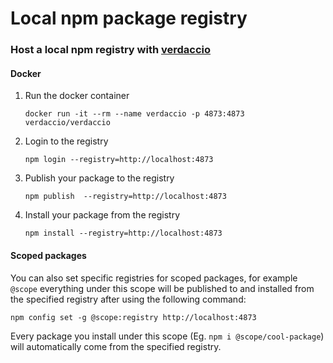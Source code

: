 # Local npm package registry

### Host a local npm registry with [verdaccio](https://verdaccio.org/docs/en/installation)

#### Docker

1. Run the docker container 

   `````
   docker run -it --rm --name verdaccio -p 4873:4873 verdaccio/verdaccio
   `````

2. Login to the registry 

   ```
   npm login --registry=http://localhost:4873
   ```

3. Publish your package to the registry 

   ```
   npm publish  --registry=http://localhost:4873
   ```

4. Install your package from the registry

   ```
   npm install --registry=http://localhost:4873
   ```

#### Scoped packages

You can also set specific registries for scoped packages, for example `@scope` everything under this scope will be published to and installed from the specified registry after using the following command:

``` 
npm config set -g @scope:registry http://localhost:4873
```

Every package you install under this scope (Eg. `npm i @scope/cool-package`) will automatically come from the specified registry.